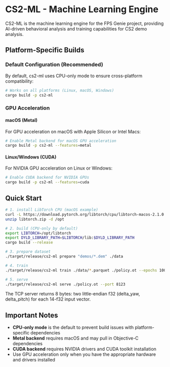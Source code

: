 # CS2-ML - Machine Learning Engine

CS2-ML is the machine learning engine for the FPS Genie project, providing AI-driven behavioral analysis and training capabilities for CS2 demo analysis.

## Platform-Specific Builds

### Default Configuration (Recommended)
By default, cs2-ml uses CPU-only mode to ensure cross-platform compatibility:

```bash
# Works on all platforms (Linux, macOS, Windows)
cargo build -p cs2-ml
```

### GPU Acceleration

#### macOS (Metal)
For GPU acceleration on macOS with Apple Silicon or Intel Macs:

```bash
# Enable Metal backend for macOS GPU acceleration
cargo build -p cs2-ml --features=metal
```

#### Linux/Windows (CUDA)
For NVIDIA GPU acceleration on Linux or Windows:

```bash
# Enable CUDA backend for NVIDIA GPUs
cargo build -p cs2-ml --features=cuda
```

## Quick Start

```bash
# 1. install LibTorch CPU (macOS example)
curl -L https://download.pytorch.org/libtorch/cpu/libtorch-macos-2.1.0.zip -o libtorch.zip
unzip libtorch.zip -d /opt

# 2. build (CPU-only by default)
export LIBTORCH=/opt/libtorch
export DYLD_LIBRARY_PATH=$LIBTORCH/lib:$DYLD_LIBRARY_PATH
cargo build --release

# 3. prepare dataset
./target/release/cs2-ml prepare "demos/*.dem" ./data

# 4. train
./target/release/cs2-ml train ./data/*.parquet ./policy.ot --epochs 1000

# 5. serve
./target/release/cs2-ml serve ./policy.ot --port 8123
```

The TCP server returns 8 bytes: two little-endian f32 (delta_yaw, delta_pitch) for each 14-f32 input vector.

## Important Notes

- **CPU-only mode** is the default to prevent build issues with platform-specific dependencies
- **Metal backend** requires macOS and may pull in Objective-C dependencies
- **CUDA backend** requires NVIDIA drivers and CUDA toolkit installation
- Use GPU acceleration only when you have the appropriate hardware and drivers installed
